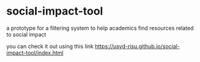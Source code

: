# social-impact-tool
a prototype for a filtering system to help academics find resources related to social impact

you can check it out using this link https://usyd-risu.github.io/social-impact-tool/index.html
